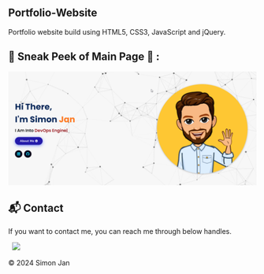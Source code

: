 ## Portfolio-Website
Portfolio website build using HTML5, CSS3, JavaScript and jQuery.

## 📌 Sneak Peek of Main Page 🙈 :
![alt text](assets/images/SimonWebPage.png)


<h2>📬 Contact</h2>


If you want to contact me, you can reach me through below handles.

&nbsp;&nbsp;<a href="https://www.linkedin.com/in/simon-jan-47097b238/"><img src="https://www.felberpr.com/wp-content/uploads/linkedin-logo.png" width="30"></img></a>

© 2024 Simon Jan
